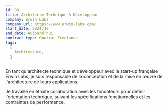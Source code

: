 ```yaml
---
id: 08
title: Architecte Technique & Développeur
company: Erwin Labs
company_url: https://www.erwin-labs.com/
start_date: 2024/10
end_date: Aujourd'hui
contract_type: Contrat Freelance
tags:
  [
    Architecture,
  ]
---
```


En tant qu'architecte technique et développeur avec la start-up française Erwin Labs, je suis responsable de la conception et de la mise en œuvre de l'architecture de leurs applications.

Je travaille en étroite collaboration avec les fondateurs pour définir l'orientation technique, suivant les spécifications fonctionnelles et les contraintes de performance.
